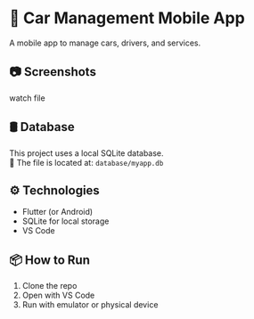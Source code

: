 # 🚗 Car Management Mobile App

A mobile app to manage cars, drivers, and services.

## 📷 Screenshots

watch file 

## 🛢️ Database

This project uses a local SQLite database.  
📁 The file is located at: `database/myapp.db`

## ⚙️ Technologies

- Flutter (or Android)
- SQLite for local storage
- VS Code

## 📦 How to Run

1. Clone the repo
2. Open with VS Code
3. Run with emulator or physical device
